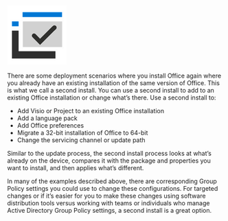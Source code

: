 ![checkmark icon](../media/checkmark-icon.png)

There are some deployment scenarios where you install Office again where you already have an existing installation of the same version of Office. This is what we call a second install. You can use a second install to add to an existing Office installation or change what’s there. Use a second install to:

- Add Visio or Project to an existing Office installation
- Add a language pack
- Add Office preferences
- Migrate a 32-bit installation of Office to 64-bit
- Change the servicing channel or update path

Similar to the update process, the second install process looks at what’s already on the device, compares it with the package and properties you want to install, and then applies what’s different.

In many of the examples described above, there are corresponding Group Policy settings you could use to change these configurations. For targeted changes or if it’s easier for you to make these changes using software distribution tools versus working with teams or individuals who manage Active Directory Group Policy settings, a second install is a great option.
